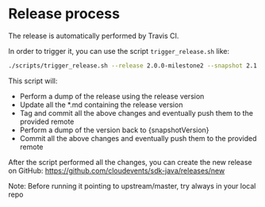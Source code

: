 # Release process

The release is automatically performed by Travis CI.

In order to trigger it, you can use the script `trigger_release.sh` like:

```bash
./scripts/trigger_release.sh --release 2.0.0-milestone2 --snapshot 2.1.0-SNAPSHOT --upstream origin
```

This script will:

* Perform a dump of the release using the release version
* Update all the *.md containing the release version
* Tag and commit all the above changes and eventually push them to the provided remote
* Perform a dump of the version back to {snapshotVersion}
* Commit all the above changes and eventually push them to the provided remote

After the script performed all the changes, you can create the new release on GitHub: https://github.com/cloudevents/sdk-java/releases/new

Note: Before running it pointing to upstream/master, try always in your local repo

